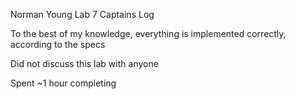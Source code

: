 Norman Young
Lab 7  Captains Log

To the best of my knowledge, everything is implemented correctly, according to the specs

Did not discuss this lab with anyone

Spent ~1 hour completing